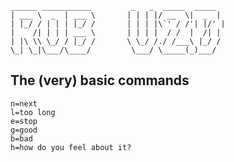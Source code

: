 ```
______ ___________         _   _  _____  _____ 
| ___ \  _  | ___ \       | | | |/ __  \|  _  |
| |_/ / | | | |_/ /       | | | |\`' / /'| |/' |
|    /| | | | ___ \       | | | |  / /  |  /| |
| |\ \\ \_/ / |_/ /       \ \_/ /./ /___\ |_/ /
\_| \_|\___/\____/         \___/ \_____(_)___/ 
```
## The (very) basic commands
```
n=next
l=too long
e=stop
g=good
b=bad
h=how do you feel about it?
```                                            